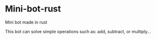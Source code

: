 # Mini-bot-rust
Mini bot made in rust

This bot can solve simple operations such as: add, subtract, or multiply...
